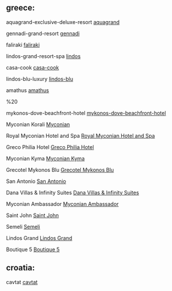 ## greece:

aquagrand-exclusive-deluxe-resort
[aquagrand](aquagrand.md)

gennadi-grand-resort
[gennadi](gennadi.md)

faliraki
[faliraki](faliraki.md)

lindos-grand-resort-spa
[lindos](lindos.md)

casa-cook
[casa-cook](casa-cook.md)

lindos-blu-luxury
[lindos-blu](lindos-blu.md)

amathus
[amathus](amathus.md)

%20

mykonos-dove-beachfront-hotel
[mykonos-dove-beachfront-hotel](mykonos-dove-beachfront-hotel.md)

Myconian Korali
[Myconian](Myconian.md)

Royal Myconian Hotel and Spa
[Royal Myconian Hotel and Spa](Royal%20Myconian%20Hotel%20and%20Spa.md)

Greco Philia Hotel
[Greco Philia Hotel](Greco%20Philia%20Hotel.md)

Myconian Kyma
[Myconian Kyma](Myconian%20Kyma.md)

Grecotel Mykonos Blu
[Grecotel Mykonos Blu](Grecotel%20Mykonos%20Blu.md)

San Antonio
[San Antonio](San%20Antonio.md)

Dana Villas & Infinity Suites
[Dana Villas & Infinity Suites](Dana%20Villas%20&%20Infinity%20Suites.md)

Myconian Ambassador
[Myconian Ambassador](Myconian%20Ambassador.md)

Saint John
[Saint John](Saint%20John.md)

Semeli 
[Semeli ](Semeli%20.md)

Lindos Grand
[Lindos Grand](Lindos%20Grand.md)

Boutique 5
[Boutique 5](Boutique%205.md)

## croatia:

cavtat
[cavtat](cavtat.md)
